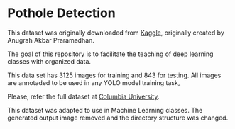 # Pothole Detection

This dataset was originally downloaded from [Kaggle](https://www.kaggle.com/datasets/anugrahakbar/potholes-detection-for-yolov4), originally created by Anugrah Akbar Praramadhan.

The goal of this repository is to facilitate the teaching of deep learning classes with organized data.

This data set has 3125 images for training and 843 for testing. All images are annotaded to be used in any YOLO model training task,

Please, refer the full dataset at [Columbia University](https://www.cs.columbia.edu/CAVE/software/softlib/coil-100.php).

This dataset was adapted to use in Machine Learning classes. The generated output image removed and the directory structure was changed.
